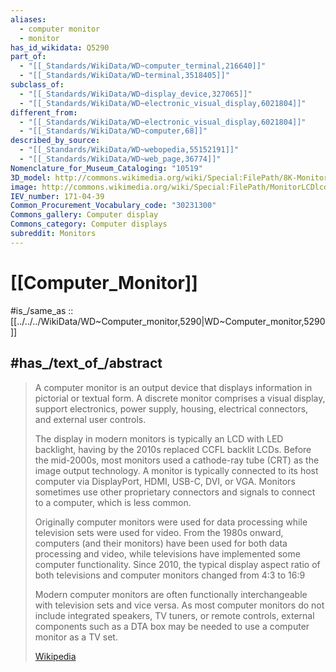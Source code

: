```yaml
---
aliases:
  - computer monitor
  - monitor
has_id_wikidata: Q5290
part_of:
  - "[[_Standards/WikiData/WD~computer_terminal,216640]]"
  - "[[_Standards/WikiData/WD~terminal,3518405]]"
subclass_of:
  - "[[_Standards/WikiData/WD~display_device,327065]]"
  - "[[_Standards/WikiData/WD~electronic_visual_display,6021804]]"
different_from:
  - "[[_Standards/WikiData/WD~electronic_visual_display,6021804]]"
  - "[[_Standards/WikiData/WD~computer,68]]"
described_by_source:
  - "[[_Standards/WikiData/WD~webopedia,55152191]]"
  - "[[_Standards/WikiData/WD~web_page,36774]]"
Nomenclature_for_Museum_Cataloging: "10519"
3D_model: http://commons.wikimedia.org/wiki/Special:FilePath/8K-Monitor%2020220929.stl
image: http://commons.wikimedia.org/wiki/Special:FilePath/MonitorLCDlcd.svg
IEV_number: 171-04-39
Common_Procurement_Vocabulary_code: "30231300"
Commons_gallery: Computer display
Commons_category: Computer displays
subreddit: Monitors
---
```


# [[Computer_Monitor]] 

#is_/same_as :: [[../../../WikiData/WD~Computer_monitor,5290|WD~Computer_monitor,5290]] 

## #has_/text_of_/abstract 

> A computer monitor is an output device that displays information in pictorial or textual form. 
> A discrete monitor comprises a visual display, support electronics, 
> power supply, housing, electrical connectors, and external user controls.
>
> The display in modern monitors is typically an LCD with LED backlight, 
> having by the 2010s replaced CCFL backlit LCDs. 
> Before the mid-2000s, most monitors used a cathode-ray tube (CRT) as the image output technology. 
> A monitor is typically connected to its host computer via DisplayPort, HDMI, USB-C, DVI, or VGA. 
> Monitors sometimes use other proprietary connectors and signals to connect to a computer, which is less common.
>
> Originally computer monitors were used for data processing while television sets were used for video. 
> From the 1980s onward, computers (and their monitors) have been used 
> for both data processing and video, while televisions have implemented some computer functionality. 
> Since 2010, the typical display aspect ratio of 
> both televisions and computer monitors changed from 4:3 to 16:9
>
> Modern computer monitors are often functionally interchangeable with television sets and vice versa. 
> As most computer monitors do not include integrated speakers, TV tuners, or remote controls, 
> external components such as a DTA box may be needed to use a computer monitor as a TV set.
>
> [Wikipedia](https://en.wikipedia.org/wiki/Computer%20monitor) 

